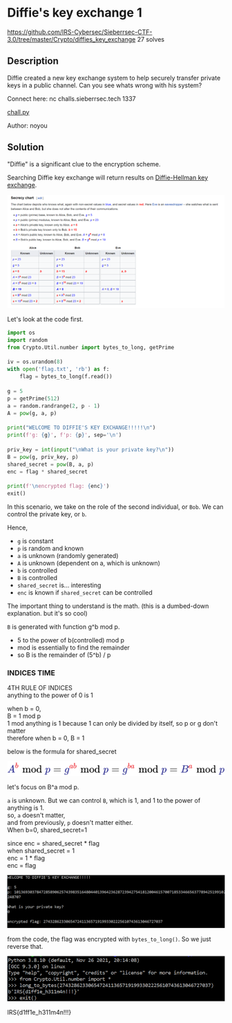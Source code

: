 # Diffie's key exchange 1
<https://github.com/IRS-Cybersec/Sieberrsec-CTF-3.0/tree/master/Crypto/diffies_key_exchange>
27 solves

## Description 

Diffie created a new key exchange system to help securely transfer private keys in a public channel. Can you see whats wrong with his system?

Connect here: nc challs.sieberrsec.tech 1337

[chall.py](https://github.com/IRS-Cybersec/Sieberrsec-CTF-3.0/blob/master/Crypto/diffies_key_exchange/bin/chall.py)

Author: noyou

## Solution 

"Diffie" is a significant clue to the encryption scheme. 

Searching Diffie key exchange will return results on [Diffie-Hellman key exchange](https://en.wikipedia.org/wiki/Diffie%E2%80%93Hellman_key_exchange).

![(diffiewiki.png)](diffiewiki.png)

Let's look at the code first. 

```python
import os
import random
from Crypto.Util.number import bytes_to_long, getPrime

iv = os.urandom(8)
with open('flag.txt', 'rb') as f:
    flag = bytes_to_long(f.read())

g = 5
p = getPrime(512)
a = random.randrange(2, p - 1)
A = pow(g, a, p)

print("WELCOME TO DIFFIE'S KEY EXCHANGE!!!!!\n")
print(f'g: {g}', f'p: {p}', sep='\n')

priv_key = int(input("\nWhat is your private key?\n"))
B = pow(g, priv_key, p)
shared_secret = pow(B, a, p)
enc = flag * shared_secret

print(f'\nencrypted flag: {enc}')
exit()
```

In this scenario, we take on the role of the second individual, or `Bob`. We can control the private key, or `b`. 

Hence, 
- `g` is constant
- `p` is random and known
- `a` is unknown (randomly generated)
- `A` is unknown (dependent on a, which is unknown)
- `b` is controlled 
- `B` is controlled 
- `shared_secret` is... interesting
- `enc` is known if `shared_secret` can be controlled 

The important thing to understand is the math. (this is a dumbed-down explanation. but it's so cool)

`B` is generated with function g^b mod p.
- 5 to the power of b(controlled) mod p
- mod is essentially to find the remainder
- so B is the remainder of (5^b) / p 

### INDICES TIME 
4TH RULE OF INDICES <br>
anything to the power of 0 is 1

when b = 0, <br>
B = 1 mod p <br>
1 mod anything is 1 because 1 can only be divided by itself, so p or g don't matter <br>
therefore when b = 0, B = 1

below is the formula for shared_secret 

![diffiesecretformula.svg](diffiesecretformula.svg)

let's focus on B^a mod p. 

`a` is unknown. But we can control `B`, which is 1, and 1 to the power of anything is 1. <br>
so, `a` doesn't matter, <br>
and from previously, `p` doesn't matter either. <br>
When b=0, shared_secret=1

since enc = shared_secret * flag <br>
when shared_secret = 1 <br>
enc = 1 * flag <br>
enc = flag 

![diffiesol1.png](diffiesol1.png)

from the code, the flag was encrypted with `bytes_to_long()`. So we just reverse that. 

![diffiesol2.png](diffiesol2.png)

IRS{d1ff1e_h311m4n!!!}
